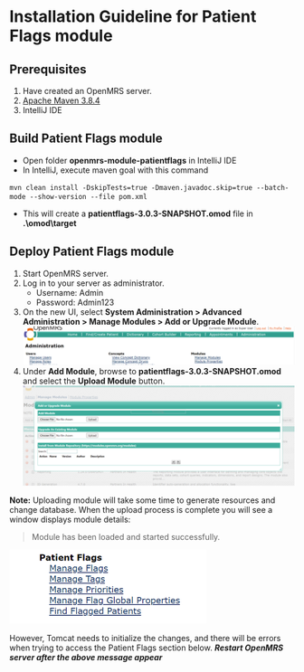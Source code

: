 # Installation Guideline for Patient Flags module

## Prerequisites

1. Have created an OpenMRS server.
2. [Apache Maven 3.8.4](https://maven.apache.org/download.cgi)
3. IntelliJ IDE

## Build Patient Flags module

- Open folder **openmrs-module-patientflags** in IntelliJ IDE
- In IntelliJ, execute maven goal with this command

```shell
mvn clean install -DskipTests=true -Dmaven.javadoc.skip=true --batch-mode --show-version --file pom.xml
```

- This will create a **patientflags-3.0.3-SNAPSHOT.omod** file in **.\omod\target**

## Deploy Patient Flags module

1. Start OpenMRS server.
2. Log in to your server as administrator.
   - Username: Admin
   - Password: Admin123
3. On the new UI, select **System Administration > Advanced Administration > Manage Modules > Add or Upgrade Module**.
![ManageModule](../image/managemodule.png)
4. Under **Add Module**, browse to **patientflags-3.0.3-SNAPSHOT.omod** and select the **Upload Module** button.
![Addmodule](../image/addmodule.png)

**Note:** Uploading module will take some time to generate resources and change database. When the upload process is complete you will see a window displays module details:

> Module has been loaded and started successfully.

![Module](../image/Module.png)

However, Tomcat needs to initialize the changes, and there will be errors when trying to access the Patient Flags section below.
***Restart OpenMRS server after the above message appear***
